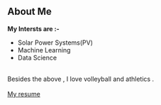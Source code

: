 ## About Me

__My Intersts are :-__<br>
- Solar Power Systems(PV)<br>
- Machine Learning<br>
- Data Science
<br><br>

Besides the above , I love volleyball and athletics .
<br><br>
[My resume](https://drive.google.com/open?id=1EwLEM1aWmzYcCu2mLqNJrHN__OnxNXEJ)


